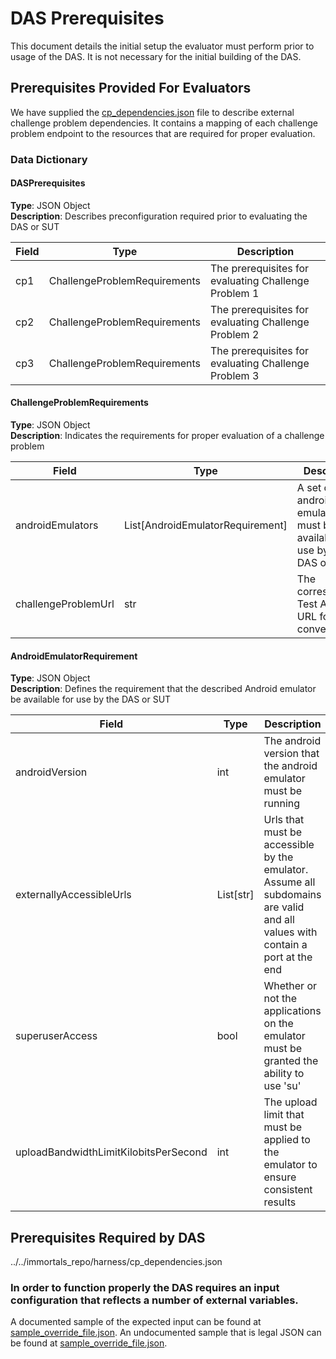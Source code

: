 # DAS Prerequisites

This document details the initial setup the evaluator must perform prior to usage of the DAS. It is  not necessary 
for the initial building of the DAS.

## Prerequisites Provided For Evaluators

We have supplied the [cp_dependencies.json](../../immortals_repo/harness/cp_dependencies.json) file to describe external challenge 
problem dependencies. It contains a mapping of each challenge problem endpoint to the resources that are required 
for proper evaluation.

### Data Dictionary

#### DASPrerequisites  
__Type__: JSON Object  
__Description__: Describes preconfiguration required prior to evaluating the DAS or SUT  

| Field | Type                         | Description                                          |  
| ----- | ---------------------------- | ---------------------------------------------------- |  
| cp1   | ChallengeProblemRequirements | The prerequisites for evaluating Challenge Problem 1 |  
| cp2   | ChallengeProblemRequirements | The prerequisites for evaluating Challenge Problem 2 |  
| cp3   | ChallengeProblemRequirements | The prerequisites for evaluating Challenge Problem 3 |  

#### ChallengeProblemRequirements  
__Type__: JSON Object  
__Description__: Indicates the requirements for proper evaluation of a challenge problem  

| Field               | Type                               | Description                                                                 |  
| ------------------- | ---------------------------------- | --------------------------------------------------------------------------- |  
| androidEmulators    | List\[AndroidEmulatorRequirement\] | A set of android emulators that must be available for use by the DAS or SUT |  
| challengeProblemUrl | str                                | The corresponding Test Adapter URL for convenience                          |  

#### AndroidEmulatorRequirement  
__Type__: JSON Object  
__Description__: Defines the requirement that the described Android emulator be available for use by the DAS or SUT  

| Field                                 | Type        | Description                                                                                                                 |  
| ------------------------------------- | ----------- | --------------------------------------------------------------------------------------------------------------------------- |  
| androidVersion                        | int         | The android version that the android emulator must be running                                                               |  
| externallyAccessibleUrls              | List\[str\] | Urls that must be accessible by the emulator. Assume all subdomains are valid and all values with contain a port at the end |  
| superuserAccess                       | bool        | Whether or not the applications on the emulator must be granted the ability to use 'su'                                     |  
| uploadBandwidthLimitKilobitsPerSecond | int         | The upload limit that must be applied to the emulator to ensure consistent results                                          |  


## Prerequisites Required by DAS

../../immortals_repo/harness/cp_dependencies.json
### In order to function properly the DAS requires an input configuration that reflects a number of external variables. 
A documented sample of the expected input can be found at [sample_override_file.json](../../immortals_repo/harness/sample_override_file_commented.json). 
An undocumented sample that is legal JSON can be found at [sample_override_file.json](../../immortals_repo/harness/sample_override_file.json). 

